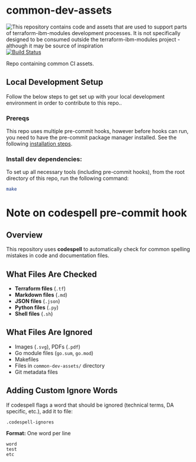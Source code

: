 # common-dev-assets
![This repository contains code and assets that are used to support parts of terraform-ibm-modules development processes. It is not specifically designed to be consumed outside the terraform-ibm-modules project - although it may be source of inspiration](https://img.shields.io/badge/-Internal%20to%20terraform%20ibm%20modules%20Project-lightgrey "This repository contains code and assets that are used to support parts of terraform-ibm-modules development processes. It is not specifically designed to be consumed outside the terraform-ibm-modules project - although it may be source of inspiration") [![Build Status](https://github.com/terraform-ibm-modules/common-dev-assets/actions/workflows/ci.yml/badge.svg)](https://github.com/terraform-ibm-modules/common-dev-assets/actions/workflows/ci.yml)

Repo containing common CI assets.

## Local Development Setup
Follow the below steps to get set up with your local development environment in order to contribute to this repo..

### Prereqs
This repo uses multiple pre-commit hooks, however before hooks can run, you need to have the pre-commit package manager
installed. See the following [installation steps](https://pre-commit.com/#install).

### Install dev dependencies:
To set up all necessary tools (including pre-commit hooks), from the root directory of this repo, run the following
command:
```bash
make
```

# Note on codespell pre-commit hook

## Overview
This repository uses **codespell** to automatically check for common spelling mistakes in code and documentation files.

## What Files Are Checked
- **Terraform files** (`.tf`)
- **Markdown files** (`.md`)
- **JSON files** (`.json`)
- **Python files** (`.py`)
- **Shell files** (`.sh`)

## What Files Are Ignored
- Images (`.svg`), PDFs (`.pdf`)
- Go module files (`go.sum`, `go.mod`)
- Makefiles
- Files in `common-dev-assets/` directory
- Git metadata files

## Adding Custom Ignore Words

If codespell flags a word that should be ignored (technical terms, DA specific, etc.), add it to file:

```
.codespell-ignores
```

**Format:** One word per line
```
word
test
etc
```
